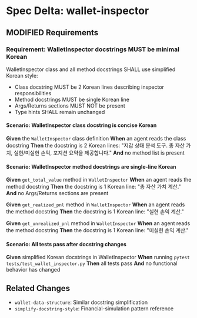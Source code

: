 # Spec Delta: wallet-inspector

## MODIFIED Requirements

### Requirement: WalletInspector docstrings MUST be minimal Korean

WalletInspector class and all method docstrings SHALL use simplified Korean style:
- Class docstring MUST be 2 Korean lines describing inspector responsibilities
- Method docstrings MUST be single Korean line
- Args/Returns sections MUST NOT be present
- Type hints SHALL remain unchanged

#### Scenario: WalletInspector class docstring is concise Korean
**Given** the `WalletInspector` class definition
**When** an agent reads the class docstring
**Then** the docstring is 2 Korean lines: "지갑 상태 분석 도구. 총 자산 가치, 실현/미실현 손익, 포지션 요약을 제공합니다."
**And** no method list is present

#### Scenario: WalletInspector method docstrings are single-line Korean
**Given** `get_total_value` method in `WalletInspector`
**When** an agent reads the method docstring
**Then** the docstring is 1 Korean line: "총 자산 가치 계산."
**And** no Args/Returns sections are present

**Given** `get_realized_pnl` method in `WalletInspector`
**When** an agent reads the method docstring
**Then** the docstring is 1 Korean line: "실현 손익 계산."

**Given** `get_unrealized_pnl` method in `WalletInspector`
**When** an agent reads the method docstring
**Then** the docstring is 1 Korean line: "미실현 손익 계산."

#### Scenario: All tests pass after docstring changes
**Given** simplified Korean docstrings in WalletInspector
**When** running `pytest tests/test_wallet_inspector.py`
**Then** all tests pass
**And** no functional behavior has changed

## Related Changes
- `wallet-data-structure`: Similar docstring simplification
- `simplify-docstring-style`: Financial-simulation pattern reference
